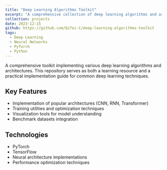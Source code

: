 ```yaml
---
title: "Deep Learning Algorithms Toolkit"
excerpt: "A comprehensive collection of deep learning algorithms and architectures for various AI applications"
collection: projects
date: 2023-12-15
github: https://github.com/Qifei-C/deep-learning-algorithms-toolkit
tags:
  - Deep Learning
  - Neural Networks
  - PyTorch
  - Python
---
```


A comprehensive toolkit implementing various deep learning algorithms and architectures. This repository serves as both a learning resource and a practical implementation guide for common deep learning techniques.

## Key Features
- Implementation of popular architectures (CNN, RNN, Transformer)
- Training utilities and optimization techniques
- Visualization tools for model understanding
- Benchmark datasets integration

## Technologies
- PyTorch
- TensorFlow
- Neural architecture implementations
- Performance optimization techniques